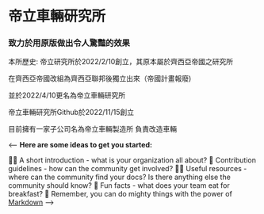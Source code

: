 # 帝立車輛研究所
### 致力於用原版做出令人驚豔的效果

本所歷史:
帝立研究所於2022/2/10創立，其原本屬於齊西亞帝國之研究所

在齊西亞帝國改組為齊西亞聯邦後獨立出來（帝國計畫報廢)

並於2022/4/10更名為帝立車輛研究所

帝立車輛研究所Github於2022/11/15創立

目前擁有一家子公司名為帝立車輛製造所 負責改造車輛


<--
**Here are some ideas to get you started:**

🙋‍♀️ A short introduction - what is your organization all about?
🌈 Contribution guidelines - how can the community get involved?
👩‍💻 Useful resources - where can the community find your docs? Is there anything else the community should know?
🍿 Fun facts - what does your team eat for breakfast?
🧙 Remember, you can do mighty things with the power of [Markdown](https://docs.github.com/github/writing-on-github/getting-started-with-writing-and-formatting-on-github/basic-writing-and-formatting-syntax)
-->
